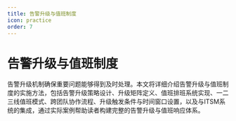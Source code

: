 ```yaml
---
title: 告警升级与值班制度
icon: practice
order: 7
---
```


# 告警升级与值班制度

告警升级机制确保重要问题能够得到及时处理。本文将详细介绍告警升级与值班制度的实施方法，包括告警升级策略设计、升级矩阵定义、值班排班系统实现、一二三线值班模式、跨团队协作流程、升级触发条件与时间窗口设置，以及与ITSM系统的集成，通过实际案例帮助读者构建完整的告警升级与值班响应体系。
